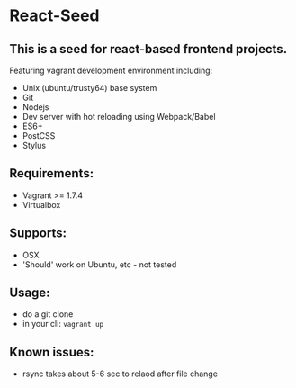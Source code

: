 # React-Seed

This is a seed for react-based frontend projects.
---
Featuring vagrant development environment including:

* Unix (ubuntu/trusty64) base system
* Git
* Nodejs
* Dev server with hot reloading using Webpack/Babel
* ES6+
* PostCSS
* Stylus

Requirements:
---
* Vagrant >= 1.7.4
* Virtualbox

Supports:
---
* OSX
* 'Should' work on Ubuntu, etc - not tested

Usage:
---
* do a git clone
* in your cli: `vagrant up`

Known issues:
---
* rsync takes about 5-6 sec to relaod after file change
